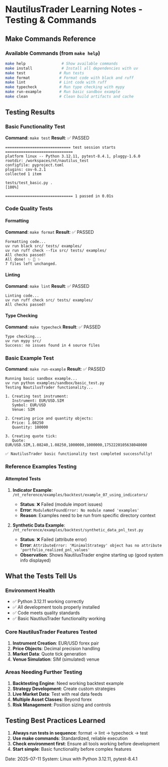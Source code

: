 # NautilusTrader Learning Notes - Testing & Commands

## Make Commands Reference

### Available Commands (from `make help`)

```bash
make help                # Show available commands
make install             # Install all dependencies with uv
make test               # Run tests
make format             # Format code with black and ruff
make lint               # Lint code with ruff
make typecheck          # Run type checking with mypy
make run-example        # Run basic sandbox example
make clean              # Clean build artifacts and cache
```

## Testing Results

### Basic Functionality Test

**Command**: `make test` **Result**: ✅ PASSED

```
============================= test session starts ==============================
platform linux -- Python 3.12.11, pytest-8.4.1, pluggy-1.6.0
rootdir: /workspaces/nt/nautilus_test
configfile: pyproject.toml
plugins: cov-6.2.1
collected 1 item

tests/test_basic.py .                                                    [100%]

============================== 1 passed in 0.01s
```

### Code Quality Tests

#### Formatting

**Command**: `make format` **Result**: ✅ PASSED

```
Formatting code...
uv run black src/ tests/ examples/
uv run ruff check --fix src/ tests/ examples/
All checks passed!
All done! ✨ 🍰 ✨
7 files left unchanged.
```

#### Linting

**Command**: `make lint` **Result**: ✅ PASSED

```
Linting code...
uv run ruff check src/ tests/ examples/
All checks passed!
```

#### Type Checking

**Command**: `make typecheck` **Result**: ✅ PASSED

```
Type checking...
uv run mypy src/
Success: no issues found in 4 source files
```

### Basic Example Test

**Command**: `make run-example` **Result**: ✅ PASSED

```
Running basic sandbox example...
uv run python examples/sandbox/basic_test.py
Testing NautilusTrader functionality...

1. Creating test instrument:
   Instrument: EUR/USD.SIM
   Symbol: EUR/USD
   Venue: SIM

2. Creating price and quantity objects:
   Price: 1.08250
   Quantity: 100000

3. Creating quote tick:
   Quote: EUR/USD.SIM,1.08240,1.08250,1000000,1000000,1752220105638048000

✅ NautilusTrader basic functionality test completed successfully!
```

### Reference Examples Testing

#### Attempted Tests

1. **Indicator Example**: `/nt_reference/examples/backtest/example_07_using_indicators/`
   - **Status**: ❌ Failed (module import issues)
   - **Error**: `ModuleNotFoundError: No module named 'examples'`
   - **Reason**: Examples need to be run from specific directory context

2. **Synthetic Data Example**: `/nt_reference/examples/backtest/synthetic_data_pnl_test.py`
   - **Status**: ❌ Failed (attribute error)
   - **Error**: `AttributeError: 'MinimalStrategy' object has no attribute 'portfolio_realized_pnl_values'`
   - **Observation**: Shows NautilusTrader engine starting up (good system info displayed)

## What the Tests Tell Us

### Environment Health

- ✅ Python 3.12.11 working correctly
- ✅ All development tools properly installed
- ✅ Code meets quality standards
- ✅ Basic NautilusTrader functionality working

### Core NautilusTrader Features Tested

1. **Instrument Creation**: EUR/USD forex pair
2. **Price Objects**: Decimal precision handling
3. **Market Data**: Quote tick generation
4. **Venue Simulation**: SIM (simulated) venue

### Areas Needing Further Testing

1. **Backtesting Engine**: Need working backtest example
2. **Strategy Development**: Create custom strategies
3. **Live Market Data**: Test with real data feeds
4. **Multiple Asset Classes**: Beyond forex
5. **Risk Management**: Position sizing and controls

## Testing Best Practices Learned

1. **Always run tests in sequence**: format → lint → typecheck → test
2. **Use make commands**: Standardized, reliable execution
3. **Check environment first**: Ensure all tools working before development
4. **Start simple**: Basic functionality before complex features

Date: 2025-07-11 System: Linux with Python 3.12.11, pytest-8.4.1
